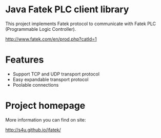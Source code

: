 Java Fatek PLC client library
=============================
This project implements Fatek protocol to communicate with Fatek PLC (Programmable Logic Controller).

http://www.fatek.com/en/prod.php?catId=1

Features
========

 * Support TCP and UDP transport protocol
 * Easy expandable transport protocol
 * Poolable connections


Project homepage
================

More information you can find on site:

http://s4u.github.io/jfatek/

